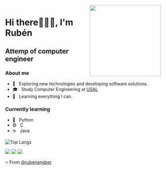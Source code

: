 <img align='right' src="https://media.giphy.com/media/M9gbBd9nbDrOTu1Mqx/giphy.gif" width="230">

# Hi there🧜🏼‍♂️, I'm Rubén
## Attemp of computer engineer

### About me
- 🤔 &nbsp; Exploring new technologies and developing software solutions.
- 🎓 &nbsp; Study Computer Engineering at [USAL](https://usal.es/ "Título opcional del enlace") 
- 🌱 &nbsp; Learning everything I can.

### Currently learning
- 🐍 &nbsp; Python
- ©️ &nbsp; C
- ☕ &nbsp; Java


![Top Langs](https://github-readme-stats.vercel.app/api/top-langs/?username=rubenangber&show_icons=true)

[![](https://img.shields.io/badge/Linkedin-rubenangber-darkblue)](https://www.linkedin.com/in/rub%C3%A9n-angoso-berrocal-0ab468278/)
[![](https://img.shields.io/badge/Gmail-rubenangber%40gmail.com-red)](mailto:rubenangber@gmail.com)
[![](https://img.shields.io/badge/Twitter-rubenangber-blue)](https://twitter.com/RubiGrowl)

⭐️ From [@rubenangber](https://github.com/rubenangber)
